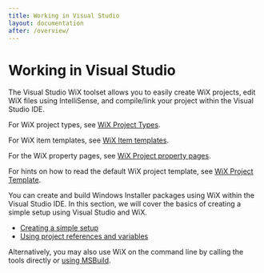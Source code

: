 ```yaml
---
title: Working in Visual Studio
layout: documentation
after: /overview/
---
```


# Working in Visual Studio

The Visual Studio WiX toolset allows you to easily create WiX projects, edit WiX files using IntelliSense, and compile/link your project within the Visual Studio IDE. 

For WiX project types, see
[WiX Project Types](votive_project_templates.html).

For WiX item templates, see [WiX Item templates](votive_item_templates.html).

For the WiX property pages, see [WiX Project property pages](votive_property_pages.html).

For hints on how to read the default WiX project template, see [WiX Project Template](votive_project_template_default.html).

You can create and build Windows Installer packages using WiX within the Visual 
Studio IDE. In this section, we will cover the basics of creating a simple setup 
using Visual Studio and WiX.

* [Creating a simple setup](authoring_first_votive_project.html)
* [Using project references and variables](votive_project_references.html)

Alternatively, you may also use WiX on the command line by calling the tools 
directly or [using MSBuild](../msbuild/index.html).
